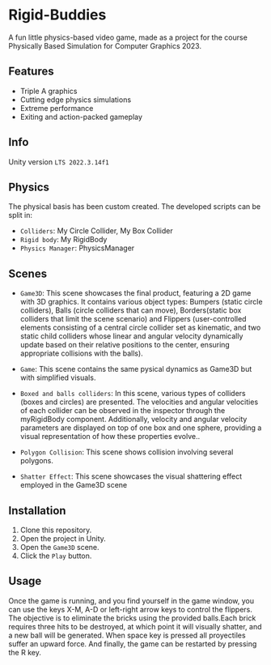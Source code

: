 # Rigid-Buddies

A fun little physics-based video game, made as a project for the course Physically Based Simulation for Computer Graphics 2023.


## Features

- Triple A graphics
- Cutting edge physics simulations
- Extreme performance
- Exiting and action-packed gameplay

## Info

Unity version `LTS 2022.3.14f1`

## Physics

The physical basis has been custom created.
The developed scripts can be split in:
- `Colliders`: My Circle Collider, My Box Collider
- `Rigid body`: My RigidBody
- `Physics Manager`: PhysicsManager

## Scenes

- `Game3D`: This scene showcases the final product, featuring a 2D game with 3D graphics. It contains various object types: Bumpers (static circle colliders), Balls (circle colliders that can move), Borders(static box colliders that limit the scene scenario) and Flippers (user-controlled elements consisting of a central circle collider set as kinematic, and two static child colliders whose linear and angular velocity dynamically  update based on their relative positions to the center, ensuring appropriate collisions with the balls).

- `Game`: This scene contains the same pysical dynamics as Game3D but with simplified visuals.

- `Boxed and balls colliders`: In this scene, various types of colliders (boxes and circles) are presented. The velocities and angular velocities of each collider can be observed in the inspector through the myRigidBody component. Additionally, velocity and angular velocity parameters are displayed on top of one box and one sphere, providing a visual representation of how these properties evolve..

- `Polygon Collision`: This scene shows collision involving several polygons.

- `Shatter Effect`: This scene showcases the visual shattering effect employed in the Game3D scene

## Installation

1. Clone this repository.
2. Open the project in Unity.
3. Open the `Game3D` scene.
4. Click the `Play` button.

## Usage

Once the game is running, and you find yourself in the game window, you can use the keys X-M, A-D or left-right arrow keys to control the flippers.
The objective is to eliminate the bricks using the provided balls.Each brick requires three hits to be destroyed, at which point it will visually shatter, and a new ball will be generated.
When space key is pressed all proyectiles suffer an upward force. And finally, the game can be restarted by pressing the R key.

